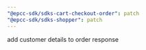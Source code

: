 ```yaml
---
"@epcc-sdk/sdks-cart-checkout-order": patch
"@epcc-sdk/sdks-shopper": patch
---
```


add customer details to order response
